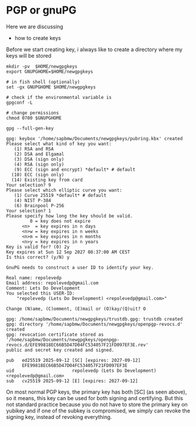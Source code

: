 # PGP or gnuPG

Here we are discussing 

- how to create keys

Before we start creating key, i always like to create a directory where my keys will be stored

```shell
mkdir -pv  $HOME/newgpgkeys
export GNUPGHOME=$HOME/newgpgkeys 

# in fish shell (optionally)
set -gx GNUPGHOME $HOME/newgpgkeys

# check if the environmental variable is
gpgconf -L

# change permissions
chmod 0700 $GNUPGHOME

gpg --full-gen-key

gpg: keybox '/home/sapbmw/Documents/newgpgkeys/pubring.kbx' created
Please select what kind of key you want:
   (1) RSA and RSA
   (2) DSA and Elgamal
   (3) DSA (sign only)
   (4) RSA (sign only)
   (9) ECC (sign and encrypt) *default* # default
  (10) ECC (sign only)
  (14) Existing key from card
Your selection? 9
Please select which elliptic curve you want:
   (1) Curve 25519 *default* # default
   (4) NIST P-384
   (6) Brainpool P-256
Your selection? 1
Please specify how long the key should be valid.
         0 = key does not expire
      <n>  = key expires in n days
      <n>w = key expires in n weeks
      <n>m = key expires in n months
      <n>y = key expires in n years
Key is valid for? (0) 2y
Key expires at Sun 12 Sep 2027 08:37:00 AM CEST
Is this correct? (y/N) y

GnuPG needs to construct a user ID to identify your key.

Real name: repolevedp
Email address: repolevedp@gmail.com
Comment: Lets Do Development
You selected this USER-ID:
    "repolevedp (Lets Do Development) <repolevedp@gmail.com>"

Change (N)ame, (C)omment, (E)mail or (O)kay/(Q)uit? O

gpg: /home/sapbmw/Documents/newgpgkeys/trustdb.gpg: trustdb created
gpg: directory '/home/sapbmw/Documents/newgpgkeys/openpgp-revocs.d' created
gpg: revocation certificate stored as '/home/sapbmw/Documents/newgpgkeys/openpgp-revocs.d/EFE99818EC66B5D47D04FC534057F21FD097EF3E.rev'
public and secret key created and signed.

pub   ed25519 2025-09-12 [SC] [expires: 2027-09-12]
      EFE99818EC66B5D47D04FC534057F21FD097EF3E
uid                      repolevedp (Lets Do Development) <repolevedp@gmail.com>
sub   cv25519 2025-09-12 [E] [expires: 2027-09-12]

```

On most normal PGP keys, the primary key has both [SC] (as seen above), so it means, this key can be used for both signing and certifying. But this not standard practice because you do not have to store the primary key on yubikey and if one of the subkey is compromised, we simply can revoke the signing key, instead of revoking everything.